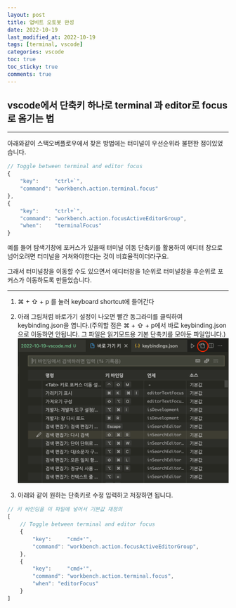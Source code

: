 ```yaml
---
layout: post
title: 업비트 오토봇 완성
date: 2022-10-19
last_modified_at: 2022-10-19
tags: [terminal, vscode]
categories: vscode
toc: true
toc_sticky: true
comments: true
---
```


## vscode에서 단축키 하나로 terminal 과 editor로 focus로 옴기는 법
---
아래와같이 스택오버플로우에서 찾은 방법에는 터미널이 우선순위라 불편한 점이있었습니다.
```JavaScript
// Toggle between terminal and editor focus
{
    "key":     "ctrl+`",
    "command": "workbench.action.terminal.focus"
},
{
    "key":     "ctrl+`",
    "command": "workbench.action.focusActiveEditorGroup",
    "when":    "terminalFocus"
}
```
예를 들어 탐색기창에 포커스가 있을때 터미널 이동 단축키를 활용하여 에디터 창으로 넘어오려면 터미널을 거쳐와야한다는 것이 비효율적이더라구요.

그래서 터미널창을 이동할 수도 있으면서 에디터창을 1순위로 터미널창을 후순위로 포커스가 이동하도록 만들었습니다.

---
1. ⌘ + ⇧ + p 를 눌러 keyboard shortcut에 들어간다

2. 아래 그림처럼 바로가기 설정이 나오면 빨간 동그라미를 클릭하여 keybinding.json을 엽니다.(주의할 점은 ⌘ + ⇧ + p에서 바로 keybinding.json으로 이동하면 안됩니다. 그 파일은 읽기모드용 기본 단축키를 모아둔 파일입니다.)  
![keybind](/assets/image/2022-10-19-vscode1.png)  


3. 아래와 같이 원하는 단축키로 수정 입력하고 저장하면 됩니다.
```JavaScript
// 키 바인딩을 이 파일에 넣어서 기본값 재정의
[
    // Toggle between terminal and editor focus
    {
        "key":     "cmd+'", 
        "command": "workbench.action.focusActiveEditorGroup",
    },
    {
        "key":     "cmd+'", 
        "command": "workbench.action.terminal.focus",
        "when": "editorFocus"
    }
]
```
